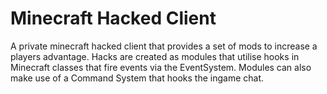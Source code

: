 <h1>Minecraft Hacked Client</h1>
A private minecraft hacked client that provides a set of mods to increase a players advantage. Hacks are created as modules that utilise hooks in Minecraft classes that fire events via the EventSystem. Modules can also make use of a Command System that hooks the ingame chat. 

